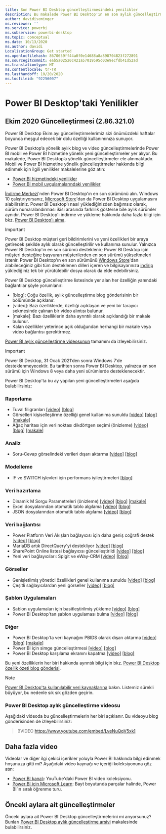 ```yaml
---
title: Son Power BI Desktop güncelleştirmesindeki yenilikler
description: Bu makalede Power BI Desktop'ın en son aylık güncelleştirmesi ayrıntılarıyla açıklanır.
author: davidiseminger
ms.reviewer: ''
ms.service: powerbi
ms.subservice: powerbi-desktop
ms.topic: conceptual
ms.date: 10/13/2020
ms.author: davidi
LocalizationGroup: Get started
ms.openlocfilehash: 8670659ff44a0f0e14688a8a898704823f272891
ms.sourcegitcommit: eab5a02520c421a57019595c03e9ecfdb41d52ad
ms.translationtype: HT
ms.contentlocale: tr-TR
ms.lasthandoff: 10/20/2020
ms.locfileid: "92256007"
---
```

# <a name="whats-new-in-power-bi-desktop"></a>Power BI Desktop'taki Yenilikler

## <a name="october-2020-update-2863210"></a>Ekim 2020 Güncelleştirmesi (2.86.321.0)

Power BI Desktop Ekim ayı güncelleştirmelerimiz sizi önümüzdeki haftalar boyunca meşgul edecek bir dolu özelliği kullanımınıza sunuyor. 

Power BI Desktop’a yönelik aylık blog ve video güncelleştirmelerinde Power BI mobil ve Power BI hizmetine yönelik yeni güncelleştirmeler yer alıyor. Bu makalede, Power BI Desktop’a yönelik güncelleştirmeler ele alınmaktadır. Mobil ve Power BI hizmetine yönelik güncelleştirmeler hakkında bilgi edinmek için ilgili yenilikler makalelerine göz atın:

* [Power BI hizmetindeki yenilikler](service-whats-new.md)
* [Power BI mobil uygulamalarındaki yenilikler](../consumer/mobile/mobile-whats-new-in-the-mobile-apps.md)

[İndirme Merkezi](https://www.microsoft.com/download/details.aspx?id=58494)'nden Power BI Desktop'ın en son sürümünü alın. Windows 10 çalıştırıyorsanız, [Microsoft Store](https://aka.ms/pbidesktopstore)'dan da Power BI Desktop uygulamasını alabilirsiniz. Power BI Desktop'ı nasıl yüklediğinizden bağımsız olarak, sürüm numaralandırması ikisi arasında farklılık gösterse bile aylık sürümler aynıdır. Power BI Desktop'ı indirme ve yükleme hakkında daha fazla bilgi için bkz. [Power BI Desktop'ı alma](desktop-get-the-desktop.md). 

> [!IMPORTANT]
> Power BI Desktop müşteri geri bildirimlerini ve yeni özellikleri bir araya getirecek şekilde aylık olarak güncelleştirilir ve kullanıma sunulur. Yalnızca Power BI Desktop'ın en son sürümü desteklenir; Power BI Desktop için müşteri desteğine başvuran müşterilerden en son sürümü yükseltmeleri istenir. Power BI Desktop'ın en son sürümünü [Windows Store](https://aka.ms/pbidesktopstore)'dan alabileceğiniz gibi tüm desteklenen dilleri içeren ve bilgisayarınıza [indirip](https://www.microsoft.com/download/details.aspx?id=58494) yüklediğiniz tek bir yürütülebilir dosya olarak da elde edebilirsiniz.

Power BI Desktop güncelleştirme listesinde yer alan her özelliğin yanındaki bağlantılar şöyle yorumlanır:

* \[blog\]: Çoğu özellik, aylık güncelleştirme blog gönderisinin bir bölümünde açıklanır.
* \[video\]: Bazı özelliklerde, özelliği açıklayan ve yeni bir tarayıcı sekmesinde çalınan bir video alıntısı bulunur.
* \[makale\]: Bazı özelliklerin daha ayrıntılı olarak açıklandığı bir makale bulunur.
* Kalan özellikler yeterince açık olduğundan herhangi bir makale veya video bağlantısı gerektirmez.

[Power BI aylık güncelleştirme videosunun](#power-bi-desktop-monthly-update-video) tamamını da izleyebilirsiniz.

> [!IMPORTANT]
> Power BI Desktop, 31 Ocak 2021’den sonra Windows 7’de desteklenmeyecektir. Bu tarihten sonra Power BI Desktop, yalnızca en son sürümü için Windows 8 veya daha yeni sürümlerde desteklenecektir. 

Power BI Desktop'ta bu ay yapılan yeni güncelleştirmeleri aşağıda bulabilirsiniz:



### <a name="reporting"></a>Raporlama
* Tuval filigranları [[video]](https://youtu.be/LveNuQqV5xk?t=17) [[blog]](https://powerbi.microsoft.com/blog/power-bi-october-2020-feature-summary/#_Toc52195557) 
* Görselleri kişiselleştirme özelliği genel kullanıma sunuldu [[video]](https://youtu.be/LveNuQqV5xk?t=115) [[blog]](https://powerbi.microsoft.com/blog/power-bi-october-2020-feature-summary/#_Toc52195558) [[makale]](../create-reports/power-bi-personalize-visuals.md)
* Ağaç haritası için veri noktası dikdörtgen seçimi (önizleme) [[video]](https://youtu.be/LveNuQqV5xk?t=292) [[blog]](https://powerbi.microsoft.com/blog/power-bi-october-2020-feature-summary/#_Toc52195559) [[makale]](../create-reports/desktop-multi-select.md#select-multiple-elements-using-rectangle-select-preview)

### <a name="analytics"></a>Analiz
* Soru-Cevap görselindeki verileri dışarı aktarma [[video]](https://youtu.be/LveNuQqV5xk?t=308) [[blog]](https://powerbi.microsoft.com/blog/power-bi-october-2020-feature-summary/#_Toc52270582) 


### <a name="modeling"></a>Modelleme
* IF ve SWITCH işlevleri için performans iyileştirmeleri [[blog]](https://powerbi.microsoft.com/blog/power-bi-october-2020-feature-summary/#_Toc52270584)


### <a name="data-preparation"></a>Veri hazırlama
* Dinamik M Sorgu Parametreleri (önizleme) [[video]](https://youtu.be/LveNuQqV5xk?t=329) [[blog]](https://powerbi.microsoft.com/blog/power-bi-october-2020-feature-summary/#_Toc51665421) [[makale]](../connect-data/desktop-dynamic-m-query-parameters.md)
* Excel dosyalarından otomatik tablo algılama [[video]](https://youtu.be/LveNuQqV5xk?t=615) [[blog]](https://powerbi.microsoft.com/blog/power-bi-october-2020-feature-summary/#_Toc52195566)
* JSON dosyalarından otomatik tablo algılama [[video]](https://youtu.be/LveNuQqV5xk?t=650) [[blog]](https://powerbi.microsoft.com/blog/power-bi-october-2020-feature-summary/#_Toc51665423)

### <a name="data-connectivity"></a>Veri bağlantısı
* Power Platform Veri Akışları bağlayıcısı için daha geniş coğrafi destek [[video]](https://youtu.be/LveNuQqV5xk?t=675) [[blog]](https://powerbi.microsoft.com/blog/power-bi-october-2020-feature-summary/#_Toc52270590)
* MariaDB artık DirectQuery'yi destekliyor [[video]](https://youtu.be/LveNuQqV5xk?t=694) [[blog]](https://powerbi.microsoft.com/blog/power-bi-october-2020-feature-summary/#_Toc52195570)
* SharePoint Online listesi bağlayıcısı güncelleştirildi [[video]](https://youtu.be/LveNuQqV5xk?t=707) [[blog]](https://powerbi.microsoft.com/blog/power-bi-october-2020-feature-summary/#_Toc52270592)
* Yeni veri bağlayıcıları: Spigit ve eWay-CRM [[video]](https://youtu.be/LveNuQqV5xk?t=736) [[blog]](https://powerbi.microsoft.com/blog/power-bi-october-2020-feature-summary/#_Toc52195572)


### <a name="visuals"></a>Görseller
* Genişletilmiş yönetici özellikleri genel kullanıma sunuldu [[video]](https://youtu.be/LveNuQqV5xk?t=997) [[blog]](https://powerbi.microsoft.com/blog/power-bi-october-2020-feature-summary/#_Toc52270604)
* Çeşitli sağlayıcılardan yeni görseller [[video]](https://youtu.be/LveNuQqV5xk?t=1039)  [[blog]](https://powerbi.microsoft.com/blog/power-bi-october-2020-feature-summary/#_Toc52195582)


### <a name="template-apps"></a>Şablon Uygulamaları
* Şablon uygulamaları için basitleştirilmiş yükleme [[video]](https://youtu.be/LveNuQqV5xk?t=1127) [[blog]](https://powerbi.microsoft.com/blog/power-bi-october-2020-feature-summary/#_Toc52270613) 
* Power BI Desktop'tan şablon uygulaması bulma [[video]](https://youtu.be/LveNuQqV5xk?t=1164) [[blog]](https://powerbi.microsoft.com/blog/power-bi-october-2020-feature-summary/#_Toc52195591) 

### <a name="other"></a>Diğer
* Power BI Desktop'ta veri kaynağını PBIDS olarak dışarı aktarma [[video]](https://youtu.be/LveNuQqV5xk?t=1255) [[blog]](https://powerbi.microsoft.com/blog/power-bi-october-2020-feature-summary/#_Toc52195594) [[makale]](../connect-data/desktop-data-sources.md#how-to-create-a-pbids-connection-file)
* Power BI için simge güncelleştirmesi [[video]](https://youtu.be/LveNuQqV5xk?t=1295) [[blog]](https://powerbi.microsoft.com/blog/power-bi-october-2020-feature-summary/#_Toc52270618) 
* Power BI Desktop karşılama ekranını kapatma [[video]](https://youtu.be/LveNuQqV5xk?t=1313) [[blog]](https://powerbi.microsoft.com/blog/power-bi-october-2020-feature-summary/#_Toc52195596)


Bu yeni özelliklerin her biri hakkında ayrıntılı bilgi için bkz. [Power BI Desktop özellik özeti blog gönderisi](https://powerbi.microsoft.com/blog/power-bi-october-2020-feature-summary/).


> [!NOTE]
> [Power BI Desktop'ta kullanılabilir veri kaynaklarına](../connect-data/desktop-data-sources.md) bakın. Listemiz sürekli büyüyor, bu nedenle sık sık gözden geçirin.


### <a name="power-bi-desktop-monthly-update-video"></a>Power BI Desktop aylık güncelleştirme videosu
Aşağıdaki videoda bu güncelleştirmelerin her biri açıklanır. Bu videoyu blog gönderisinden de izleyebilirsiniz:

> [!VIDEO https://www.youtube.com/embed/LveNuQqV5xk]

## <a name="more-videos"></a>Daha fazla video

Videolar ve diğer ilgi çekici içerikler yoluyla Power BI hakkında bilgi edinmek hoşunuza gitti mi? Aşağıdaki video kaynağı ve içeriği koleksiyonuna göz atın:

-   [Power BI kanalı](https://www.youtube.com/user/mspowerbi): YouTube'daki Power BI video koleksiyonu.
-   [Power BI için Microsoft Learn](/learn/powerplatform/power-bi?WT.mc_id=powerbi_landingpage-docs-link): Bayt boyutunda parçalar halinde, Power BI’ın sıralı öğrenme turu.

## <a name="updates-for-previous-months"></a>Önceki aylara ait güncelleştirmeler

Önceki aylara ait Power BI Desktop güncelleştirmelerini mi arıyorsunuz? Bunları [Power BI Desktop aylık güncelleştirme arşivi](desktop-latest-update-archive.md) makalesinde bulabilirsiniz.